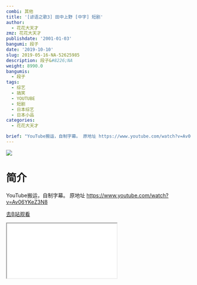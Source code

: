 ```yaml
---
combi: 其他
title: '[谚语之歌3] 田中上野 [中字] 短剧'
author:
  - 花花大天才
zmz: 花花大天才
publishdate: '2001-01-03'
bangumi: 段子
date: '2019-10-10'
slug: 2019-05-16-NA-52625985
description: 段子&#8226;NA
weight: 8990.0
bangumis:
  - 段子
tags:
  - 综艺
  - 搞笑
  - YOUTUBE
  - 短剧
  - 日本综艺
  - 日本小品
categories:
  - 花花大天才

brief: "YouTube搬运，自制字幕。 原地址 https://www.youtube.com/watch?v=Av06YKeZ3N8"
---
```

![](https://raw.githubusercontent.com/tcgriffith/owaraisite/master/static/tmpimg/ee45e4d4aef44b6db97a818bd5c649d172c1ea5e.jpg.480.jpg)
# 简介  
YouTube搬运，自制字幕。
原地址  https://www.youtube.com/watch?v=Av06YKeZ3N8  

[去B站观看](https://www.bilibili.com/video/av52625985/)
<div class ="resp-container"><iframe class="testiframe" src="//player.bilibili.com/player.html?aid=52625985"", scrolling="no", allowfullscreen="true" > </iframe></div> 
